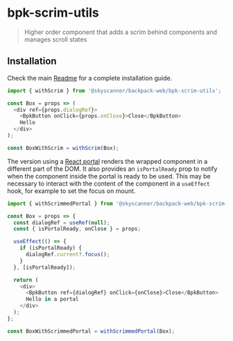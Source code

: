 # bpk-scrim-utils

> Higher order component that adds a scrim behind components and manages scroll states

## Installation

Check the main [Readme](https://github.com/skyscanner/backpack#usage) for a complete installation guide.

```js
import { withScrim } from '@skyscanner/backpack-web/bpk-scrim-utils';

const Box = props => (
  <div ref={props.dialogRef}>
    <BpkButton onClick={props.onClose}>Close</BpkButton>
    Hello
  </div>
);

const BoxWithScrim = withScrim(Box);
```

The version using a [React portal](https://react.dev/reference/react-dom/createPortal) renders the wrapped component in a different part of the DOM. It also provides an `isPortalReady` prop to notify when the component inside the portal is ready to be used. This may be necessary to interact with the content of the component in a `useEffect` hook, for example to set the focus on mount.

```js
import { withScrimmedPortal } from '@skyscanner/backpack-web/bpk-scrim-utils';

const Box = props => {
  const dialogRef = useRef(null);
  const { isPortalReady, onClose } = props;

  useEffect(() => {
    if (isPortalReady) {
      dialogRef.current?.focus();
    }
  }, [isPortalReady]);

  return (
    <div>
      <BpkButton ref={dialogRef} onClick={onClose}>Close</BpkButton>
      Hello in a portal
    </div>
  );
};

const BoxWithScrimmedPortal = withScrimmedPortal(Box);
```
